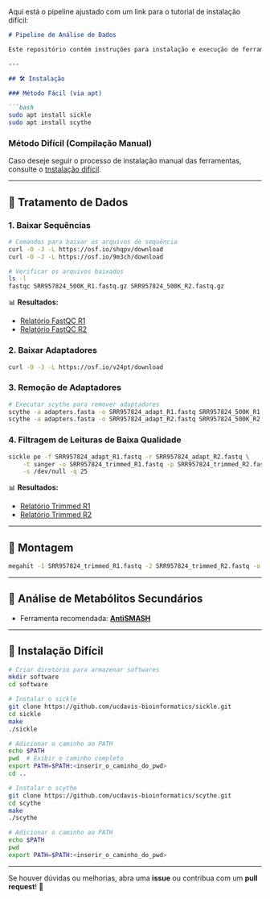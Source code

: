 Aqui está o pipeline ajustado com um link para o tutorial de instalação difícil:

```markdown
# Pipeline de Análise de Dados

Este repositório contém instruções para instalação e execução de ferramentas bioinformáticas como **sickle** e **scythe**, bem como o processamento de dados de sequenciamento.

---

## 🛠️ Instalação

### Método Fácil (via apt)

```bash
sudo apt install sickle
sudo apt install scythe
```

### Método Difícil (Compilação Manual)

Caso deseje seguir o processo de instalação manual das ferramentas, consulte o [tnstalação difícil](#instalação-difícil).

---

## 📁 Tratamento de Dados

### 1. Baixar Sequências

```bash
# Comandos para baixar os arquivos de sequência
curl -O -J -L https://osf.io/shqpv/download
curl -O -J -L https://osf.io/9m3ch/download

# Verificar os arquivos baixados
ls -l
fastqc SRR957824_500K_R1.fastq.gz SRR957824_500K_R2.fastq.gz
```

📊 **Resultados:**
- [Relatório FastQC R1](https://www.hadriengourle.com/tutorials/data/fastqc/SRR957824_500K_R1_fastqc.html)
- [Relatório FastQC R2](https://www.hadriengourle.com/tutorials/data/fastqc/SRR957824_500K_R2_fastqc.html)

### 2. Baixar Adaptadores

```bash
curl -O -J -L https://osf.io/v24pt/download
```

### 3. Remoção de Adaptadores

```bash
# Executar scythe para remover adaptadores
scythe -a adapters.fasta -o SRR957824_adapt_R1.fastq SRR957824_500K_R1.fastq.gz
scythe -a adapters.fasta -o SRR957824_adapt_R2.fastq SRR957824_500K_R2.fastq.gz
```

### 4. Filtragem de Leituras de Baixa Qualidade

```bash
sickle pe -f SRR957824_adapt_R1.fastq -r SRR957824_adapt_R2.fastq \
    -t sanger -o SRR957824_trimmed_R1.fastq -p SRR957824_trimmed_R2.fastq \
    -s /dev/null -q 25
```

📊 **Resultados:**
- [Relatório Trimmed R1](https://www.hadriengourle.com/tutorials/data/fastqc/SRR957824_trimmed_R1_fastqc.html)
- [Relatório Trimmed R2](https://www.hadriengourle.com/tutorials/data/fastqc/SRR957824_trimmed_R2_fastqc.html)

---

## 🧬 Montagem

```bash
megahit -1 SRR957824_trimmed_R1.fastq -2 SRR957824_trimmed_R2.fastq -o assemble.fasta
```

---

## 🔬 Análise de Metabólitos Secundários

- Ferramenta recomendada: [**AntiSMASH**](https://antismash.secondarymetabolites.org)

---

## 🔗 Instalação Difícil

```bash
# Criar diretório para armazenar softwares
mkdir software
cd software

# Instalar o sickle
git clone https://github.com/ucdavis-bioinformatics/sickle.git
cd sickle
make
./sickle

# Adicionar o caminho ao PATH
echo $PATH
pwd  # Exibir o caminho completo
export PATH=$PATH:<inserir_o_caminho_do_pwd>
cd ..

# Instalar o scythe
git clone https://github.com/ucdavis-bioinformatics/scythe.git
cd scythe
make
./scythe

# Adicionar o caminho ao PATH
echo $PATH
pwd
export PATH=$PATH:<inserir_o_caminho_do_pwd>
```

---

Se houver dúvidas ou melhorias, abra uma **issue** ou contribua com um **pull request**! 🚀
```
